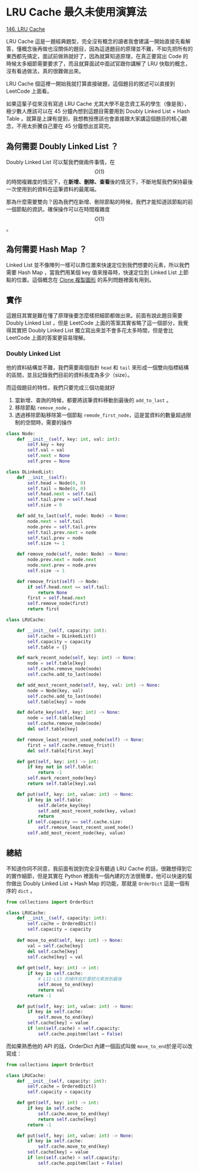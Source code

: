 # LRU Cache 最久未使用演算法

[146. LRU Cache](https://leetcode.com/problems/lru-cache/)

LRU Cache 這是一題經典題型，完全沒有概念的讀者我會建議一開始直接先看解答，懂概念後再做也沒關係的題目，因為這道題目的原理並不難，不如先把所有的東西都先搞定，面試前做熟就好了，因為就算知道原理，在真正要寫出 Code 的時候太多細節需要要求了，而且就算面試中面試官跟你講解了 LRU 快取的概念，沒有看過做法，真的很難做出來。

LRU Cache 個這裡一開始我就打算直接破題，這個題目的敘述可以直接到 LeetCode 上面看。

如果這輩子從來沒有寫過 LRU Cache 尤其大學不是念資工系的學生（像是我），極少數人應該可以在 45 分鐘內想到這題目需要用到 Doubly Linked List + Hash Table 。就算是上課有提到，我想教授應該也會直接跟大家講這個題目的核心觀念，不用太折騰自己要在 45 分鐘想出並寫完。

## 為何需要 Doubly Linked List ？

Doubly Linked List 可以幫我們做兩件事情，在 $$O(1)$$ 的時間複雜度的情況下，在**新增、刪除、查看**後的情況下，不斷地幫我們保持最後一次使用到的資料在這筆資料的最尾端。

那為什麼需要雙向？因為我們在新增、刪除節點的時候，我們才能知道該節點的前一個節點的資訊，確保操作可以在時間複雜度 $$O(1) $$ 。

## 為何需要 Hash Map ？

Linked List 並不像陣列一樣可以靠位置來快速定位到我們想要的元素，所以我們需要 Hash Map ，當我們用某個 key 值來搜尋時，快速定位到 Linked List 上節點的位置。這個概念在 [Clone 複製圖形](../clone-graph/) 的系列問題裡面有用到。

## 實作

這題目其實是難在懂了原理後要怎麼樣把細節都做出來。前面有說此題目需要 Doubly Linked List ，但是 LeetCode 上面的答案其實省略了這一個部分，我覺得其實把 Doubly Linked List 獨立寫出來並不會多花太多時間，但是會比 LeetCode 上面的答案更容易理解。

### Doubly Linked List

他的資料結構並不難，我們需要兩個指針 `head` 和 `tail` 來形成一個雙向指標結構的區間，並且記錄我們目前的資料長度為多少（size）。

而這個題目的特性，我們只要完成三個功能就好

1. 當新增、查詢的時候，都要將該筆資料移動到最後的 `add_to_last` 。
2. 移除節點 `remove_node` 。
3. 透過移除節點移除第一個節點 `remode_first_node`，這是當資料的數量超過限制的空間時，需要的操作

```python
class Node:
    def __init__(self, key: int, val: int):
        self.key = key
        self.val = val
        self.next = None
        self.prev = None

class DLinkedList:
    def __init__(self):
        self.head = Node(0, 0)
        self.tail = Node(0, 0)
        self.head.next = self.tail
        self.tail.prev = self.head
        self.size = 0

    def add_to_last(self, node: Node) -> None:
        node.next = self.tail
        node.prev = self.tail.prev
        self.tail.prev.next = node
        self.tail.prev = node
        self.size += 1

    def remove_node(self, node: Node) -> None:
        node.prev.next = node.next
        node.next.prev = node.prev
        self.size -= 1

    def remove_frist(self) -> Node:
        if self.head.next == self.tail:
            return None
        first = self.head.next
        self.remove_node(first)
        return first
```

```python
class LRUCache:

    def __init__(self, capacity: int):
        self.cache = DLinkedList()
        self.capacity = capacity
        self.table = {}

    def mark_recent_node(self, key: int) -> None:
        node = self.table[key]
        self.cache.remove_node(node)
        self.cache.add_to_last(node)

    def add_most_recent_node(self, key, val: int) -> None:
        node = Node(key, val)
        self.cache.add_to_last(node)
        self.table[key] = node

    def delete_key(self, key: int) -> None:
        node = self.table[key]
        self.cache.remove_node(node)
        del self.table[key]

    def remove_least_recent_used_node(self) -> None:
        first = self.cache.remove_frist()
        del self.table[first.key]

    def get(self, key: int) -> int:
        if key not in self.table:
            return -1
        self.mark_recent_node(key)
        return self.table[key].val

    def put(self, key: int, value: int) -> None:
        if key in self.table:
            self.delete_key(key)
            self.add_most_recent_node(key, value)
            return
        if self.capacity == self.cache.size:
            self.remove_least_recent_used_node()
        self.add_most_recent_node(key, value)
```

## 總結

不知道你同不同意，我前面有說到完全沒有聽過 LRU Cache 的話，很難想得到它的實作細節，但是其實在 Python 裡面有一個內建的方法很簡單，他可以快速的幫你做出 Doubly Linked List + Hash Map 的功能，那就是 `OrderDict` 這是一個有序的 `dict` 。

```python
from collections import OrderDict

class LRUCache:
    def __init__(self, capacity: int):
        self.cache = OrderedDict()
        self.capacity = capacity
    
    def move_to_end(self, key: int) -> None:
        val = self.cache[key]
        del self.cache[key]
        self.cache[key] = val
    
    def get(self, key: int) -> int:
        if key in self.cache:
            # L11-L13 的操作在於要把元素放到最後
            self.move_to_end(key)
            return val
        return -1

    def put(self, key: int, value: int) -> None:
        if key in self.cache:
            self.move_to_end(key)
        self.cache[key] = value
        if len(self.cache) > self.capacity:
            self.cache.popitem(last = False)
```

而如果熟悉他的 API 的話，OrderDict 內建一個函式叫做 `move_to_end`於是可以改寫成：

```python
from collections import OrderDict

class LRUCache:
    def __init__(self, capacity: int):
        self.cache = OrderedDict()
        self.capacity = capacity

    def get(self, key: int) -> int:
        if key in self.cache:
            self.cache.move_to_end(key)
            return self.cache[key]
        return -1

    def put(self, key: int, value: int) -> None:
        if key in self.cache:
            self.cache.move_to_end(key)
        self.cache[key] = value
        if len(self.cache) > self.capacity:
            self.cache.popitem(last = False)
```

